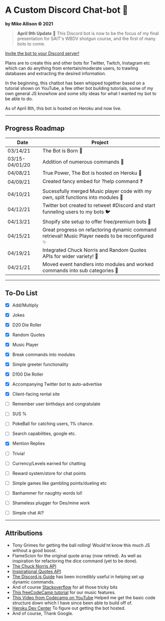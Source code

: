 # A Custom Discord Chat-bot :robot:
**by Mike Allison &copy; 2021**

>**April 9th Update** :scroll:
This Discord bot is now to be the focus of my final presentation for SAIT's WBDV shotgun course, and the first of many bots to come.

[Invite the bot to your Discord server!](https://discord.com/api/oauth2/authorize?client_id=822664873347121162&permissions=8&scope=bot)

Plans are to create this and other bots for Twitter, Twitch, Instagram etc which can do anything from entertain/moderate users, to trawling databases and extracting the desired information.

In the beginning, this chatbot has been whipped together based on a tutorial shown on YouTube, a few other bot building tutorials, some of my own general JS knowhow and some silly ideas for what I wanted my bot to be able to do.

As of April 8th, this bot is hosted on Heroku and now live.

----

## Progress Roadmap
| Date | Project |
| ---- | ------- |
| 03/14/21 | The Bot is Born :metal: |
| 03/15-04/01/20| Addition of numerous commands :scroll: |
| 04/08/21 | True Power, The Bot is hosted on Heroku :muscle: |
| 04/09/21 | Created fancy embed for ?help command :question: |
| 04/10/21 | Sucessfully merged Music player code with my own, split functions into modules :musical_note: |
| 04/12/21 | Twitter bot created to retweet #Discord and start funneling users to my bots :bird: |
| 04/13/21 | Shopify site setup to offer free/premium bots :robot: |
| 04/15/21 | Great progress on refactoring dynamic command retrieval! Music Player needs to be reconfigured :sparkles: |
| 04/19/21 | Integrated Chuck Norris and Random Quotes APIs for wider variety! :cowboy_hat_face: |
| 04/21/21 | Moved event handlers into modules and worked commands into sub categories :beverage_box: |
---- 

## To-Do List
- [x] Add/Multiply
- [x] Jokes
- [x] D20 Die Roller
- [x] Random Quotes
- [x] Music Player
- [x] Break commands into modules
- [x] Simple greeter functionality
- [x] D100 Die Roller
- [x] Accompanying Twitter bot to auto-advertise
- [x] Client-facing rental site
- [ ] Remember user birthdays and congratulate
- [ ] SUS %
- [ ] PokeBall for catching users, 1% chance.
- [ ] Search capabilities, google etc.
- [x] Mention Replies
- [ ] Trivia!
- [ ] Currency/Levels earned for chatting
- [ ] Reward system/store for chat points
- [ ] Simple games like gambling points/dueling etc
- [ ] Banhammer for naughty words lol!
- [ ] Shameless plugger for Des/mine work
- [ ] Simple chat AI?


---


## Attributions
- Tony Grimes for getting the ball rolling! Would'nt know this much JS without a good boost.
- FlameScion for the original quote array (now retired). As well as inspiration for refactoring the dice command (yet to be done).
- [The Chuck Norris API](https://api.chucknorris.io/)
- [Inspirational Quotes API](https://forum.freecodecamp.org/t/free-api-inspirational-quotes-json-with-code-examples/311373)
- [The Discord.js Guide](https://discordjs.guide) has been incredibly useful in helping set up dynamic commands.
- And of course [Stackoverflow](https://stackoverflow.com/) for all those tricky bits
- [This freeCodeCamp tutorial](https://www.freecodecamp.org/news/how-to-create-a-music-bot-using-discord-js-4436f5f3f0f8/) for our music features.
- [This Video from Codecamp on YouTube](https://www.youtube.com/watch?v=8o25pRbXdFw) Helped me get the basic code structure down which I have since been able to build off of.
- [Heroku Dev Center](https://devcenter.heroku.com/) To figure out getting the bot hosted.
- And of course, Thank Google.